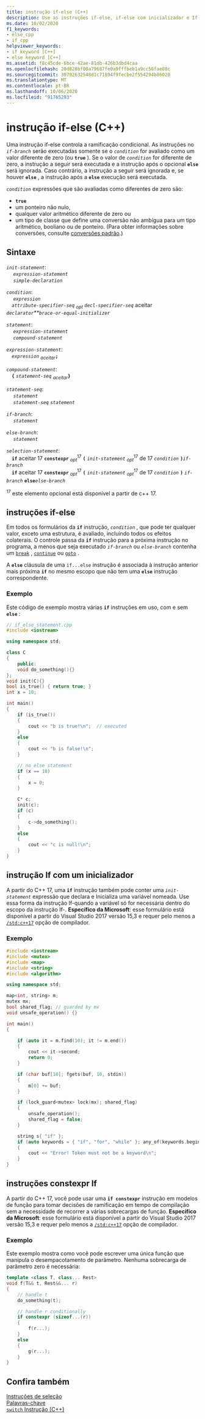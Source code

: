 ```yaml
---
title: instrução if-else (C++)
description: Use as instruções if-else, if-else com inicializador e If-constexpr para controlar a ramificação condicional.
ms.date: 10/02/2020
f1_keywords:
- else_cpp
- if_cpp
helpviewer_keywords:
- if keyword [C++]
- else keyword [C++]
ms.assetid: f8c45cde-6bce-42ae-81db-426b3dbd4caa
ms.openlocfilehash: 20d828bf00a79687fe0a9fffbeb1a9cc56fae08c
ms.sourcegitcommit: 30792632548d1c71894f9fecbe2f554294b86020
ms.translationtype: MT
ms.contentlocale: pt-BR
ms.lasthandoff: 10/06/2020
ms.locfileid: "91765293"
---
```

# <a name="if-else-statement-c"></a>instrução if-else (C++)

Uma instrução if-else controla a ramificação condicional. As instruções no *`if-branch`* serão executadas somente se o *`condition`* for avaliado como um valor diferente de zero (ou **`true`** ). Se o valor de *`condition`* for diferente de zero, a instrução a seguir será executada e a instrução após o opcional **`else`** será ignorada. Caso contrário, a instrução a seguir será ignorada e, se houver **`else`** , a instrução após a **`else`** execução será executada.

*`condition`* expressões que são avaliadas como diferentes de zero são:

- **`true`**
- um ponteiro não nulo,
- qualquer valor aritmético diferente de zero ou
- um tipo de classe que define uma conversão não ambígua para um tipo aritmético, booliano ou de ponteiro. (Para obter informações sobre conversões, consulte [conversões padrão](../cpp/standard-conversions.md).)

## <a name="syntax"></a>Sintaxe

*`init-statement`*:\
&emsp; *`expression-statement`*\
&emsp; *`simple-declaration`*

*`condition`*:\
&emsp; *`expression`*\
&emsp;*`attribute-specifier-seq`* <sub>*opt*</sub> *`decl-specifier-seq`* aceitar *`declarator`**`brace-or-equal-initializer`*

*`statement`*:\
&emsp; *`expression-statement`*\
&emsp; *`compound-statement`*

*`expression-statement`*:\
&emsp;*`expression`* <sub>*aceitar*</sub>**`;`**

*`compound-statement`*:\
&emsp;**`{`** *`statement-seq`* <sub>*aceitar*</sub>**`}`**

*`statement-seq`*:\
&emsp; *`statement`*\
&emsp; *`statement-seq`* *`statement`*

*`if-branch`*:\
&emsp; *`statement`*

*`else-branch`*:\
&emsp; *`statement`*

*`selection-statement`*:\
&emsp;**`if`** aceitar 17 **`constexpr`** <sub>*opt*</sub><sup>17</sup> **`(`** *`init-statement`* <sub>*opt*</sub><sup>17</sup> de 17 *`condition`* **`)`***`if-branch`*\
&emsp;**`if`** aceitar 17 **`constexpr`** <sub>*opt*</sub><sup>17</sup> **`(`** *`init-statement`* <sub>*opt*</sub><sup>17</sup> de 17 *`condition`* **`)`** *`if-branch`* **`else`***`else-branch`*

<sup>17</sup> este elemento opcional está disponível a partir de c++ 17.

## <a name="if-else-statements"></a>instruções if-else

Em todos os formulários da **`if`** instrução, *`condition`* , que pode ter qualquer valor, exceto uma estrutura, é avaliado, incluindo todos os efeitos colaterais. O controle passa da **`if`** instrução para a próxima instrução no programa, a menos que seja executado *`if-branch`* ou *`else-branch`* contenha um [`break`](../cpp/break-statement-cpp.md) , [`continue`](../cpp/continue-statement-cpp.md) ou [`goto`](../cpp/goto-statement-cpp.md) .

A **`else`** cláusula de uma `if...else` instrução é associada à instrução anterior mais próxima **`if`** no mesmo escopo que não tem uma **`else`** instrução correspondente.

### <a name="example"></a>Exemplo

Este código de exemplo mostra várias **`if`** instruções em uso, com e sem **`else`** :

```cpp
// if_else_statement.cpp
#include <iostream>

using namespace std;

class C
{
    public:
    void do_something(){}
};
void init(C){}
bool is_true() { return true; }
int x = 10;

int main()
{
    if (is_true())
    {
        cout << "b is true!\n";  // executed
    }
    else
    {
        cout << "b is false!\n";
    }

    // no else statement
    if (x == 10)
    {
        x = 0;
    }

    C* c;
    init(c);
    if (c)
    {
        c->do_something();
    }
    else
    {
        cout << "c is null!\n";
    }
}
```

## <a name="if-statement-with-an-initializer"></a><a name="if_with_init"></a> instrução If com um inicializador

A partir do C++ 17, uma **`if`** instrução também pode conter uma *`init-statement`* expressão que declara e Inicializa uma variável nomeada. Use essa forma da instrução If-quando a variável só for necessária dentro do escopo da instrução If-. **Específico da Microsoft**: esse formulário está disponível a partir do Visual Studio 2017 versão 15,3 e requer pelo menos a [`/std:c++17`](../build/reference/std-specify-language-standard-version.md) opção de compilador.

### <a name="example"></a>Exemplo

```cpp
#include <iostream>
#include <mutex>
#include <map>
#include <string>
#include <algorithm>

using namespace std;

map<int, string> m;
mutex mx;
bool shared_flag; // guarded by mx
void unsafe_operation() {}

int main()
{

    if (auto it = m.find(10); it != m.end())
    {
        cout << it->second;
        return 0;
    }

    if (char buf[10]; fgets(buf, 10, stdin))
    {
        m[0] += buf;
    }

    if (lock_guard<mutex> lock(mx); shared_flag)
    {
        unsafe_operation();
        shared_flag = false;
    }

    string s{ "if" };
    if (auto keywords = { "if", "for", "while" }; any_of(keywords.begin(), keywords.end(), [&s](const char* kw) { return s == kw; }))
    {
        cout << "Error! Token must not be a keyword\n";
    }
}
```

## <a name="a-nameif_constexpr-if-constexpr-statements"></a><a name="if_constexpr"> instruções constexpr If

A partir do C++ 17, você pode usar uma **`if constexpr`** instrução em modelos de função para tomar decisões de ramificação em tempo de compilação sem a necessidade de recorrer a várias sobrecargas de função. **Específico da Microsoft**: esse formulário está disponível a partir do Visual Studio 2017 versão 15,3 e requer pelo menos a [`/std:c++17`](../build/reference/std-specify-language-standard-version.md) opção de compilador.

### <a name="example"></a>Exemplo

Este exemplo mostra como você pode escrever uma única função que manipula o desempacotamento de parâmetro. Nenhuma sobrecarga de parâmetro zero é necessária:

```cpp
template <class T, class... Rest>
void f(T&& t, Rest&&... r)
{
    // handle t
    do_something(t);

    // handle r conditionally
    if constexpr (sizeof...(r))
    {
        f(r...);
    }
    else
    {
        g(r...);
    }
}
```

## <a name="see-also"></a>Confira também

[Instruções de seleção](../cpp/selection-statements-cpp.md)\
[Palavras-chave](../cpp/keywords-cpp.md)\
[`switch` Instrução (C++)](../cpp/switch-statement-cpp.md)
